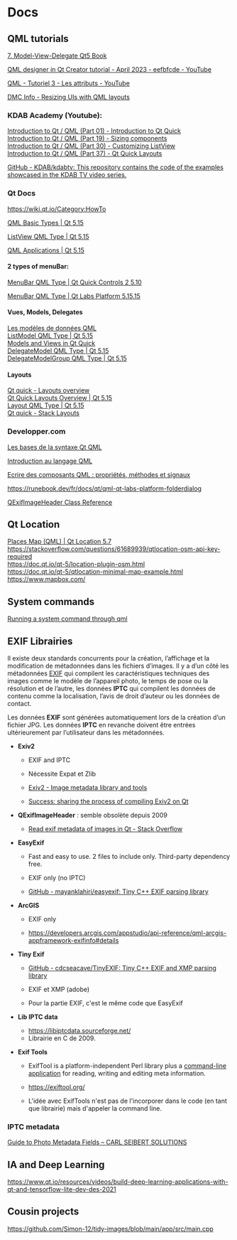 # Docs

## QML tutorials

[7. Model-View-Delegate Qt5 Book](https://qmlbook.github.io/ch07-modelview/modelview.html)

[QML designer in Qt Creator tutorial - April 2023 - eefbfcde - YouTube](https://www.youtube.com/watch?v=ePcJ2lbyVKs)

[QML - Tutoriel 3 - Les attributs - YouTube](https://www.youtube.com/watch?v=tDSVlrsQJU0)

[DMC Info - Resizing UIs with QML layouts](https://www.dmcinfo.com/latest-thinking/blog/id/10393/resizing-uis-with-qml-layouts)

### KDAB Academy (Youtube):

[Introduction to Qt / QML (Part 01) - Introduction to Qt Quick](https://www.youtube.com/watch?v=JxyTkXLbcV4)  
[Introduction to Qt / QML (Part 19) - Sizing components](https://www.youtube.com/watch?v=Lt-8fYWOVx8)  
[Introduction to Qt / QML (Part 30) - Customizing ListView](https://www.youtube.com/watch?v=ZArpJDRJxcI)  
[Introduction to Qt / QML (Part 37) - Qt Quick Layouts](https://www.youtube.com/watch?v=FwzQQ6YPlxE)  



[GitHub - KDAB/kdabtv: This repository contains the code of the examples showcased in the KDAB TV video series.](https://github.com/KDAB/kdabtv/tree/master/qml-intro)

### Qt Docs

https://wiki.qt.io/Category:HowTo

[QML Basic Types | Qt 5.15](https://doc.qt.io/qt-5/qtqml-typesystem-basictypes.html)

[ListView QML Type | Qt 5.15](https://doc.qt.io/qt-5.15/qml-qtquick-listview.html)

[QML Applications | Qt 5.15](https://doc.qt.io/qt-5.15/qmlapplications.html)

#### 2 types of menuBar:

[MenuBar QML Type | Qt Quick Controls 2 5.10](https://doc.qt.io/archives/qt-5.10/qml-qtquick-controls2-menubar.html)

[MenuBar QML Type | Qt Labs Platform 5.15.15](https://doc.qt.io/qt-5/qml-qt-labs-platform-menubar.html)

#### Vues, Models, Delegates

[Les modèles de données QML](https://qt.developpez.com/doc/4.7/qdeclarativemodels)  
[ListModel QML Type | Qt 5.15](https://doc.qt.io/qt-5/qml-qtqml-models-listmodel.html)  
[Models and Views in Qt Quick](https://doc.qt.io/qt-5.15/qtquick-modelviewsdata-modelview.html)  
[DelegateModel QML Type | Qt 5.15](https://doc.qt.io/qt-5.15/qml-qtqml-models-delegatemodel.html)  
[DelegateModelGroup QML Type | Qt 5.15](https://doc.qt.io/qt-5.15/qml-qtqml-models-delegatemodelgroup.html)  

#### Layouts

[Qt quick - Layouts overview](https://doc.qt.io/qt-5.15/qtquicklayouts-overview.html)  
[Qt Quick Layouts Overview | Qt 5.15](https://qthub.com/static/doc/qt5/qtquick/qtquicklayouts-overview.html)  
[Layout QML Type | Qt 5.15](https://doc.qt.io/qt-5/qml-qtquick-layouts-layout.html)  
[Qt quick - Stack Layouts](https://docs.w3cub.com/qt~5.15/qml-qtquick-layouts-stacklayout.html)  

### Developper.com

[Les bases de la syntaxe Qt QML](https://runebook.dev/fr/docs/qt/qtqml-syntax-basics)  

[Introduction au langage QML](https://qt.developpez.com/doc/4.7/qdeclarativeintroduction/)  

[Ecrire des composants QML : propriétés, méthodes et signaux](https://qt.developpez.com/doc/4.7/qml-extending-types/)  

https://runebook.dev/fr/docs/qt/qml-qt-labs-platform-folderdialog  

[QExifImageHeader Class Reference](https://qt.developpez.com/doc/qtextended4.4/qexifimageheader/)  

## Qt Location

[Places Map (QML) | Qt Location 5.7](https://stuff.mit.edu/afs/athena/software/texmaker_v5.0.2/qt57/doc/qtlocation/qtlocation-places-map-example.html)  
https://stackoverflow.com/questions/61689939/qtlocation-osm-api-key-required  
https://doc.qt.io/qt-5/location-plugin-osm.html  
https://doc.qt.io/qt-5/qtlocation-minimal-map-example.html  
https://www.mapbox.com/  

## System commands

[Running a system command through qml](https://forum.qt.io/topic/55522/running-a-system-command-through-qml-for-qt-5-4)  

## EXIF Librairies

Il existe deux standards concurrents pour la création, l’affichage et la  modification de métadonnées dans les fichiers d’images. Il y a d’un côté les métadonnées [EXIF](https://www.ionos.fr/digitalguide/sites-internet/web-design/que-sont-les-donnees-exif/) qui compilent les caractéristiques techniques des images comme le modèle de l’appareil photo, le temps de pose ou la résolution et de l’autre, les  données **IPTC** qui compilent les données de contenu comme la localisation, l’avis de droit d’auteur ou les données de contact. 

Les données **EXIF** sont générées automatiquement lors de la création d’un fichier JPG. Les données **IPTC** en revanche doivent être entrées ultérieurement par l’utilisateur dans les métadonnées.

* **Exiv2**
  
  * EXIF and IPTC
  
  * Nécessite Expat et Zlib
  
  * [Exiv2 - Image metadata library and tools](https://exiv2.org/getting-started.html)
  
  * [Success: sharing the process of compiling Exiv2 on Qt](https://dev.exiv2.org/boards/3/topics/1259)

* **QExifImageHeader** : semble obsolète depuis 2009
  
  * [Read exif metadata of images in Qt - Stack Overflow](https://stackoverflow.com/questions/15128656/read-exif-metadata-of-images-in-qt)

* **EasyExif**
  
  * Fast and easy to use. 2 files to include only. Third-party dependency free.
  
  * EXIF only (no IPTC)
  
  * [GitHub - mayanklahiri/easyexif: Tiny C++ EXIF parsing library](https://github.com/mayanklahiri/easyexif)

* **ArcGIS**
  
  * EXIF only
  
  * https://developers.arcgis.com/appstudio/api-reference/qml-arcgis-appframework-exifinfo#details

* **Tiny Exif**
  
  * [GitHub - cdcseacave/TinyEXIF: Tiny C++ EXIF and XMP parsing library](https://github.com/cdcseacave/TinyEXIF)
  
  * EXIF et XMP (adobe)
  
  * Pour la partie EXIF, c'est le même code que EasyExif

* **Lib IPTC data** 
  
  * https://libiptcdata.sourceforge.net/
  * Librairie en C  de 2009.

* **Exif Tools**
  
  * ExifTool is a platform-independent Perl library plus a [command-line application](https://exiftool.org/exiftool_pod.html) for reading, writing and editing meta information.
  
  * https://exiftool.org/
  
  * L'idée avec ExifTools n'est pas de l'incorporer dans le code (en tant que librairie) mais d'appeler la command line.

### IPTC metadata

[Guide to Photo Metadata Fields &#8211; CARL SEIBERT SOLUTIONS](https://www.carlseibert.com/guide-iptc-photo-metadata-fields/)

## IA and Deep Learning

https://www.qt.io/resources/videos/build-deep-learning-applications-with-qt-and-tensorflow-lite-dev-des-2021

## Cousin projects

https://github.com/Simon-12/tidy-images/blob/main/app/src/main.cpp
